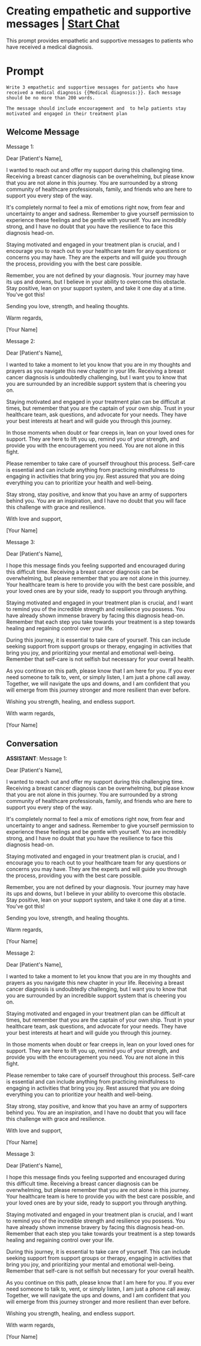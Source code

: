 

# Creating empathetic and supportive messages | [Start Chat](https://gptcall.net/chat.html?data=%7B%22contact%22%3A%7B%22id%22%3A%22Q4kkKsGHk3UtjLTE2bYtk%22%2C%22flow%22%3Atrue%7D%7D)
This prompt provides empathetic and supportive messages to patients who have received a medical diagnosis. 

# Prompt

```
Write 3 empathetic and supportive messages for patients who have received a medical diagnosis {{Medical diagnosis:}}. Each message should be no more than 200 words.

The message should include encouragement and  to help patients stay motivated and engaged in their treatment plan
```

## Welcome Message
Message 1:



Dear [Patient's Name],



I wanted to reach out and offer my support during this challenging time. Receiving a breast cancer diagnosis can be overwhelming, but please know that you are not alone in this journey. You are surrounded by a strong community of healthcare professionals, family, and friends who are here to support you every step of the way.



It's completely normal to feel a mix of emotions right now, from fear and uncertainty to anger and sadness. Remember to give yourself permission to experience these feelings and be gentle with yourself. You are incredibly strong, and I have no doubt that you have the resilience to face this diagnosis head-on.



Staying motivated and engaged in your treatment plan is crucial, and I encourage you to reach out to your healthcare team for any questions or concerns you may have. They are the experts and will guide you through the process, providing you with the best care possible.



Remember, you are not defined by your diagnosis. Your journey may have its ups and downs, but I believe in your ability to overcome this obstacle. Stay positive, lean on your support system, and take it one day at a time. You've got this!



Sending you love, strength, and healing thoughts.



Warm regards,

[Your Name]



Message 2:



Dear [Patient's Name],



I wanted to take a moment to let you know that you are in my thoughts and prayers as you navigate this new chapter in your life. Receiving a breast cancer diagnosis is undoubtedly challenging, but I want you to know that you are surrounded by an incredible support system that is cheering you on.



Staying motivated and engaged in your treatment plan can be difficult at times, but remember that you are the captain of your own ship. Trust in your healthcare team, ask questions, and advocate for your needs. They have your best interests at heart and will guide you through this journey.



In those moments when doubt or fear creeps in, lean on your loved ones for support. They are here to lift you up, remind you of your strength, and provide you with the encouragement you need. You are not alone in this fight.



Please remember to take care of yourself throughout this process. Self-care is essential and can include anything from practicing mindfulness to engaging in activities that bring you joy. Rest assured that you are doing everything you can to prioritize your health and well-being.



Stay strong, stay positive, and know that you have an army of supporters behind you. You are an inspiration, and I have no doubt that you will face this challenge with grace and resilience.



With love and support,

[Your Name]



Message 3:



Dear [Patient's Name],



I hope this message finds you feeling supported and encouraged during this difficult time. Receiving a breast cancer diagnosis can be overwhelming, but please remember that you are not alone in this journey. Your healthcare team is here to provide you with the best care possible, and your loved ones are by your side, ready to support you through anything.



Staying motivated and engaged in your treatment plan is crucial, and I want to remind you of the incredible strength and resilience you possess. You have already shown immense bravery by facing this diagnosis head-on. Remember that each step you take towards your treatment is a step towards healing and regaining control over your life.



During this journey, it is essential to take care of yourself. This can include seeking support from support groups or therapy, engaging in activities that bring you joy, and prioritizing your mental and emotional well-being. Remember that self-care is not selfish but necessary for your overall health.



As you continue on this path, please know that I am here for you. If you ever need someone to talk to, vent, or simply listen, I am just a phone call away. Together, we will navigate the ups and downs, and I am confident that you will emerge from this journey stronger and more resilient than ever before.



Wishing you strength, healing, and endless support.



With warm regards,

[Your Name]

## Conversation

**ASSISTANT**: Message 1:



Dear [Patient's Name],



I wanted to reach out and offer my support during this challenging time. Receiving a breast cancer diagnosis can be overwhelming, but please know that you are not alone in this journey. You are surrounded by a strong community of healthcare professionals, family, and friends who are here to support you every step of the way.



It's completely normal to feel a mix of emotions right now, from fear and uncertainty to anger and sadness. Remember to give yourself permission to experience these feelings and be gentle with yourself. You are incredibly strong, and I have no doubt that you have the resilience to face this diagnosis head-on.



Staying motivated and engaged in your treatment plan is crucial, and I encourage you to reach out to your healthcare team for any questions or concerns you may have. They are the experts and will guide you through the process, providing you with the best care possible.



Remember, you are not defined by your diagnosis. Your journey may have its ups and downs, but I believe in your ability to overcome this obstacle. Stay positive, lean on your support system, and take it one day at a time. You've got this!



Sending you love, strength, and healing thoughts.



Warm regards,

[Your Name]



Message 2:



Dear [Patient's Name],



I wanted to take a moment to let you know that you are in my thoughts and prayers as you navigate this new chapter in your life. Receiving a breast cancer diagnosis is undoubtedly challenging, but I want you to know that you are surrounded by an incredible support system that is cheering you on.



Staying motivated and engaged in your treatment plan can be difficult at times, but remember that you are the captain of your own ship. Trust in your healthcare team, ask questions, and advocate for your needs. They have your best interests at heart and will guide you through this journey.



In those moments when doubt or fear creeps in, lean on your loved ones for support. They are here to lift you up, remind you of your strength, and provide you with the encouragement you need. You are not alone in this fight.



Please remember to take care of yourself throughout this process. Self-care is essential and can include anything from practicing mindfulness to engaging in activities that bring you joy. Rest assured that you are doing everything you can to prioritize your health and well-being.



Stay strong, stay positive, and know that you have an army of supporters behind you. You are an inspiration, and I have no doubt that you will face this challenge with grace and resilience.



With love and support,

[Your Name]



Message 3:



Dear [Patient's Name],



I hope this message finds you feeling supported and encouraged during this difficult time. Receiving a breast cancer diagnosis can be overwhelming, but please remember that you are not alone in this journey. Your healthcare team is here to provide you with the best care possible, and your loved ones are by your side, ready to support you through anything.



Staying motivated and engaged in your treatment plan is crucial, and I want to remind you of the incredible strength and resilience you possess. You have already shown immense bravery by facing this diagnosis head-on. Remember that each step you take towards your treatment is a step towards healing and regaining control over your life.



During this journey, it is essential to take care of yourself. This can include seeking support from support groups or therapy, engaging in activities that bring you joy, and prioritizing your mental and emotional well-being. Remember that self-care is not selfish but necessary for your overall health.



As you continue on this path, please know that I am here for you. If you ever need someone to talk to, vent, or simply listen, I am just a phone call away. Together, we will navigate the ups and downs, and I am confident that you will emerge from this journey stronger and more resilient than ever before.



Wishing you strength, healing, and endless support.



With warm regards,

[Your Name]


